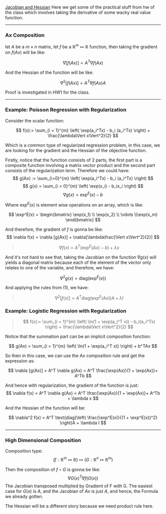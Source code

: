 [Jacobian and Hessian](Jacobian%20and%20Hessian.md)
Here we get some of the practical stuff from hw of the class which involves taking the derivative of some wacky real value function. 

---
### Ax Composition

let $A$ be a $m\times n$ matrix, let $f$ be a $\mathbb{R}^m \mapsto \mathbb{R}$ function, then taking the gradient on $f(Ax)$ will be like: 

$$
\nabla [f(Ax)] = A^T \nabla f(Ax) \tag{1}
$$

And the Hessian of the function will be like: 

$$
\nabla^2 [f(Ax)] = A^T \nabla f(Ax) \tag{2}A
$$

Proof is investigated in HW1 for the class. 

---
### Example: Poisson Regression with Regularization

Consider the scalar function: 

$$
f(x):=
\sum_{i = 1}^{m} \left(
    \exp(a_i^Tx) - b_i (a_i^Tx)
\right) + \frac{\lambda\Vert x\Vert^2}{2}
$$

Which is a common type of regularized regression problem, in this case, we are looking for the gradient and the Hessian of the objective function. 

Firstly, notice that the function consists of 2 parts, the first part is a composite function involving a matrix vector product and the second part consists of the regularization term. Therefore we could have: 
$$
g(Ax) := \sum_{i=0}^{m} \left(
    \exp(a_i^Tx) - b_i (a_i^Tx)
\right)
$$
$$
g(x) = \sum_{i = 0}^{m} \left(
    \exp(x_i) - b_ix_i
\right)
$$
$$
\nabla g(x) = \exp^E(x) - b
$$

Where $\exp^E(x)$ is element wise operations on an array, which is like: 

$$
\exp^E(x) = \begin{bmatrix}
    \exp(x_1) \\ \exp(x_2) \\ \vdots \\\exp(x_m)
\end{bmatrix}
$$

And therefore, the gradient of $f$ is gonna be like: 
$$
\nabla f(x) = \nabla [g(Ax)] + \nabla[\lambda\frac{\Vert x\Vert^2}{2}]
$$
> $$
> \nabla f(x) = 
> A^T(\exp^E(Ax) - b) + \lambda x
> $$

And it's not hard to see that, taking the Jacobian on the function $\nabla g(x)$ will yields a diagonal matrix because each of the element of the vector only relates to one of the variable, and therefore, we have: 

$$
\nabla^2 g(x) = \text{diag}(\exp^E(x))
$$

And applying the rules from (1), we have: 

> $$
> \nabla^2[f(x)] = A^T\text{diag}(\exp^E(Ax))A + \lambda I
> $$

### Example: Logistic Regression with Regularization

> $$
> f(x):=
> \sum_{i = 1}^{m} \left( 
>     \ln(1 + \exp(a_i^T x)) - b_i(a_i^Tx)
> \right) + 
> \frac{\lambda\Vert x\Vert^2}{2}
> $$

Notice that the summation part can be an implicit composition function: 

$$
g(Ax) = \sum_{i = 1}^{m} \left(
    \ln(1 + \exp(a_i^T x))
\right) + b^TAx
$$

So then in this case, we can use the Ax composition rule and get the expression as: 

$$
\nabla [g(Ax)] = A^T \nabla g(Ax) = A^T \frac{\exp(Ax)}{1 + \exp(Ax)}+ A^Tb
$$

And hence with regularization, the gradient of the function is just: 
$$
\nabla f(x) = A^T \nabla g(Ax) = A^T \frac{\exp(Ax)}{1 + \exp(Ax)}+ A^Tb + \lambda x
$$

And the Hessian of the function will be: 

$$
\nabla^2 f(x) = 
A^T \text{diag}\left(
    \frac{\exp^E(x)}{(1 + \exp^E(x))^2}
\right)A + \lambda I
$$


---
### High Dimensional Composition

Composition type: 
$$
(f:\mathbb{R}^m \mapsto \mathbb{R})\mapsto(G:\mathbb{R}^n \mapsto \mathbb{R}^m)
$$

Then the composition of $f\circ G$ is gonna be  like: 
$$
\nabla G(x)^T\nabla f(G(x))
$$
The Jacobian transposed multiplied by Gradient of F with G. The easiest case for $G(x)$ is $A$, and the Jacobian of $Ax$ is just $A$, and hence, the Formula we already gotten. 

The Hessian will be a different story because we need product rule here. 